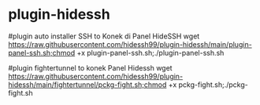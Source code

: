 # plugin-hidessh
 
#plugin auto installer SSH to Konek di Panel HideSSH
wget https://raw.githubusercontent.com/hidessh99/plugin-hidessh/main/plugin-panel-ssh.sh;chmod +x plugin-panel-ssh.sh;./plugin-panel-ssh.sh


#plugin fightertunnel to konek Panel Hidessh
wget https://raw.githubusercontent.com/hidessh99/plugin-hidessh/main/fightertunnel/pckg-fight.sh;chmod +x pckg-fight.sh;./pckg-fight.sh